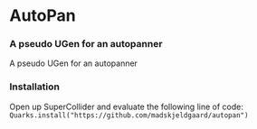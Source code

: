 # AutoPan

### A pseudo UGen for an autopanner

A pseudo UGen for an autopanner

### Installation

Open up SuperCollider and evaluate the following line of code:
`Quarks.install("https://github.com/madskjeldgaard/autopan")`
